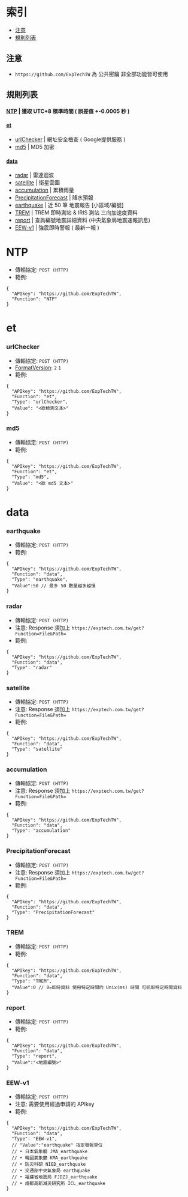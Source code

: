 # 索引
- [注意](#注意)
- [規則列表](#規則列表)

## 注意
- `https://github.com/ExpTechTW` 為 公共密鑰 非全部功能皆可使用

## 規則列表
#### [NTP](#NTP) | 獲取 UTC+8 標準時間 ( 誤差值 +-0.0005 秒 )
#### [et](#et)
- [urlChecker](#urlchecker) | 網址安全檢查 ( Google提供服務 )
- [md5](#md5) | MD5 加密
#### [data](#data)
- [radar](#radar) | 雷達迴波
- [satellite](#satellite) | 衛星雲圖
- [accumulation](#accumulation) | 累積雨量
- [PrecipitationForecast](#PrecipitationForecast) | 降水預報
- [earthquake](#earthquake) | 近 50 筆 地震報告 [小區域/編號]
- [TREM](#TREM) | TREM 即時測站 & IRIS 測站 三向加速度資料
- [report](#report) | 查詢編號地震詳細資料 (中央氣象局地震速報訊息)
- [EEW-v1](#EEW-v1) | 強震即時警報 ( 最新一報 )


# NTP
- 傳輸協定: `POST (HTTP)`
- 範例: 
```json5
{
  "APIkey": "https://github.com/ExpTechTW",
  "Function": "NTP"
}
```


# et
### urlChecker
- 傳輸協定: `POST (HTTP)`
- [FormatVersion](https://github.com/ExpTechTW/API/blob/%E4%B8%BB%E8%A6%81%E7%9A%84-(main)/FORMAT.md): `2`  `1`
- 範例: 
```json5
{
  "APIkey": "https://github.com/ExpTechTW",
  "Function": "et",
  "Type": "urlChecker",
  "Value": "<欲檢測文本>"
}
```

### md5
- 傳輸協定: `POST (HTTP)`
- 範例: 
```json5
{
  "APIkey": "https://github.com/ExpTechTW",
  "Function": "et",
  "Type": "md5",
  "Value": "<欲 md5 文本>"
}
```


# data
### earthquake
- 傳輸協定: `POST (HTTP)`
- 範例: 
```json5
{
  "APIkey": "https://github.com/ExpTechTW",
  "Function": "data",
  "Type": "earthquake",
  "Value":50 // 最多 50 數量越多越慢
}
```

### radar
- 傳輸協定: `POST (HTTP)`
- 注意: Response 須加上 `https://exptech.com.tw/get?Function=File&Path=`
- 範例: 
```json5
{
  "APIkey": "https://github.com/ExpTechTW",
  "Function": "data",
  "Type": "radar"
}
```

### satellite
- 傳輸協定: `POST (HTTP)`
- 注意: Response 須加上 `https://exptech.com.tw/get?Function=File&Path=`
- 範例: 
```json5
{
  "APIkey": "https://github.com/ExpTechTW",
  "Function": "data",
  "Type": "satellite"
}
```

### accumulation
- 傳輸協定: `POST (HTTP)`
- 注意: Response 須加上 `https://exptech.com.tw/get?Function=File&Path=`
- 範例: 
```json5
{
  "APIkey": "https://github.com/ExpTechTW",
  "Function": "data",
  "Type": "accumulation"
}
```

### PrecipitationForecast
- 傳輸協定: `POST (HTTP)`
- 注意: Response 須加上 `https://exptech.com.tw/get?Function=File&Path=`
- 範例: 
```json5
{
  "APIkey": "https://github.com/ExpTechTW",
  "Function": "data",
  "Type": "PrecipitationForecast"
}
```

### TREM
- 傳輸協定: `POST (HTTP)`
- 範例: 
```json5
{
  "APIkey": "https://github.com/ExpTechTW",
  "Function": "data",
  "Type": "TREM",
  "Value":0 // 0=即時資料 使用特定時間的 Unix(ms) 時間 可抓取特定時間資料
}
```

### report
- 傳輸協定: `POST (HTTP)`
- 範例: 
```json5
{
  "APIkey": "https://github.com/ExpTechTW",
  "Function": "data",
  "Type": "report",
  "Value":"<地震編號>"
}
```

### EEW-v1
- 傳輸協定: `POST (HTTP)`
- 注意: 需要使用經過申請的 APIkey
- 範例: 
```json5
{
  "APIkey": "https://github.com/ExpTechTW",
  "Function": "data",
  "Type": "EEW-v1",
  // "Value":"earthquake" 指定發報單位
  // • 日本氣象廳 JMA_earthquake
  // • 韓國氣象廳 KMA_earthquake
  // • 防災科研 NIED_earthquake
  // • 交通部中央氣象局 earthquake 
  // • 福建省地震局 FJDZJ_earthquake
  // • 成都高新減災研究所 ICL_earthquake
}
```
